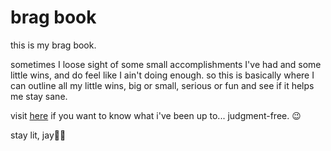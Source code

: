 # brag book

this is my brag book.

sometimes I loose sight of some small accomplishments I've had and some little wins, and do feel like I ain't doing enough. so this is basically where I can outline all my little wins, big or small, serious or fun and see if it helps me stay sane. 

visit [here](https://website-name.com) if you want to know what i've been up to... judgment-free. 😉

stay lit,
jay✌🏾
